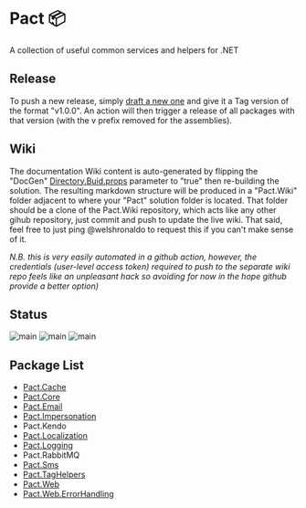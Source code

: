 # Pact 📦
A collection of useful common services and helpers for .NET

## Release
To push a new release, simply [draft a new one](https://github.com/assureddt/pact/releases/new) and give it a Tag version of the format "v1.0.0".
An action will then trigger a release of all packages with that version (with the v prefix removed for the assemblies).

## Wiki
The documentation Wiki content is auto-generated by flipping the "DocGen" [Directory.Buid.props](./src/Directory.Build.props) parameter to "true" then re-building the solution. The resulting markdown structure will be produced in a "Pact.Wiki" folder adjacent to where your "Pact" solution folder is located. That folder should be a clone of the Pact.Wiki repository, which acts like any other gihub repository, just commit and push to update the live wiki. That said, feel free to just ping @welshronaldo to request this if you can't make sense of it.

*N.B. this is very easily automated in a github action, however, the credentials (user-level access token) required to push to the separate wiki repo feels like an unpleasant hack so avoiding for now in the hope github provide a better option)*

## Status
![main](https://github.com/assureddt/pact/workflows/test/badge.svg)
![main](https://github.com/assureddt/pact/workflows/publish%20packages/badge.svg)
![main](https://img.shields.io/badge/gremlins-likely-orange?logo=github&labelColor=2d2d2d&logoColor=lightgray)

## Package List
* [Pact.Cache](./src/Pact.Cache)
* [Pact.Core](./src/Pact.Core)
* [Pact.Email](./src/Pact.Email)
* [Pact.Impersonation](./src/Pact.Impersonation)
* Pact.Kendo
* [Pact.Localization](./src/Pact.Localization)
* [Pact.Logging](./src/Pact.Logging)
* Pact.RabbitMQ
* [Pact.Sms](./src/Pact.Sms)
* [Pact.TagHelpers](./src/Pact.TagHelpers)
* [Pact.Web](./src/Pact.Web)
* [Pact.Web.ErrorHandling](./src/Pact.Web.ErrorHandling)
